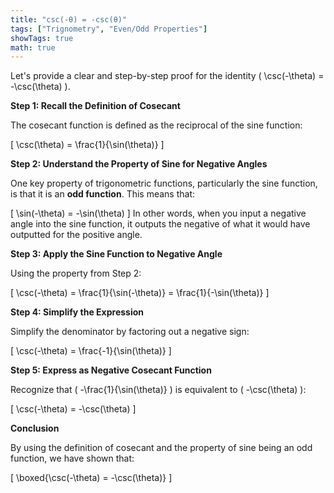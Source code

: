 ```yaml
---
title: "csc(-θ) = -csc(θ)"
tags: ["Trignometry", "Even/Odd Properties"]
showTags: true
math: true
---
```




Let's provide a clear and step-by-step proof for the identity \( \csc(-\theta) = -\csc(\theta) \).

**Step 1: Recall the Definition of Cosecant**

The cosecant function is defined as the reciprocal of the sine function:

\[ \csc(\theta) = \frac{1}{\sin(\theta)} \]

**Step 2: Understand the Property of Sine for Negative Angles**

One key property of trigonometric functions, particularly the sine function, is that it is an **odd function**. This means that:

\[ \sin(-\theta) = -\sin(\theta) \]
In other words, when you input a negative angle into the sine function, it outputs the negative of what it would have outputted for the positive angle.

**Step 3: Apply the Sine Function to Negative Angle**

Using the property from Step 2:

\[ \csc(-\theta) = \frac{1}{\sin(-\theta)} = \frac{1}{-\sin(\theta)} \]

**Step 4: Simplify the Expression**

Simplify the denominator by factoring out a negative sign:

\[ \csc(-\theta) = \frac{-1}{\sin(\theta)} \]

**Step 5: Express as Negative Cosecant Function**

Recognize that \( -\frac{1}{\sin(\theta)} \) is equivalent to \( -\csc(\theta) \):

\[ \csc(-\theta) = -\csc(\theta) \]

**Conclusion**

By using the definition of cosecant and the property of sine being an odd function, we have shown that:

\[ \boxed{\csc(-\theta) = -\csc(\theta)} \]
